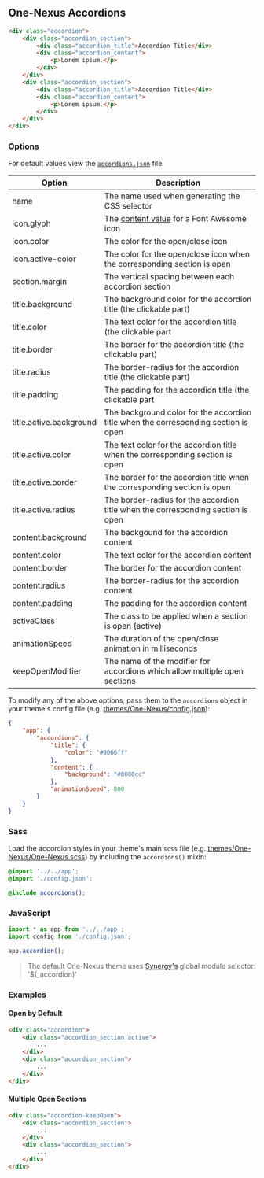 ## One-Nexus Accordions

```html
<div class="accordion">
    <div class="accordion_section">
        <div class="accordion_title">Accordion Title</div>
        <div class="accordion_content">
            <p>Lorem ipsum.</p>
        </div>
    </div>
    <div class="accordion_section">
        <div class="accordion_title">Accordion Title</div>
        <div class="accordion_content">
            <p>Lorem ipsum.</p>
        </div>
    </div>
</div>
```

### Options

For default values view the [`accordions.json`](accordions.json) file.

<table class="table">
    <thead>
        <tr>
            <th>Option</th>
            <th>Description</th>
        </tr>
    </thead>
    <tbody>
        <tr>
            <td>name</td>
            <td>The name used when generating the CSS selector</td>
        </tr>
        <tr>
            <td>icon.glyph</td>
            <td>The <a href="http://astronautweb.co/snippet/font-awesome/" target="blank">content value</a> for a Font Awesome icon</td>
        </tr>
        <tr>
            <td>icon.color</td>
            <td>The color for the open/close icon</td>
        </tr>
        <tr>
            <td>icon.active-color</td>
            <td>The color for the open/close icon when the corresponding section is open</td>
        </tr>
        <tr>
            <td>section.margin</td>
            <td>The vertical spacing between each accordion section</td>
        </tr>
        <tr>
            <td>title.background</td>
            <td>The background color for the accordion title (the clickable part)</td>
        </tr>
        <tr>
            <td>title.color</td>
            <td>The text color for the accordion title (the clickable part</td>
        </tr>
        <tr>
            <td>title.border</td>
            <td>The border for the accordion title (the clickable part)</td>
        </tr>
        <tr>
            <td>title.radius</td>
            <td>The border-radius for the accordion title (the clickable part)</td>
        </tr>
        <tr>
            <td>title.padding</td>
            <td>The padding for the accordion title (the clickable part</td>
        </tr>
        <tr>
            <td>title.active.background</td>
            <td>The background color for the accordion title when the corresponding section is open</td>
        </tr>
        <tr>
            <td>title.active.color</td>
            <td>The text color for the accordion title when the corresponding section is open</td>
        </tr>
        <tr>
            <td>title.active.border</td>
            <td>The border for the accordion title when the corresponding section is open</td>
        </tr>
        <tr>
            <td>title.active.radius</td>
            <td>The border-radius for the accordion title when the corresponding section is open</td>
        </tr>
        <tr>
            <td>content.background</td>
            <td>The backgound for the accordion content</td>
        </tr>
        <tr>
            <td>content.color</td>
            <td>The text color for the accordion content</td>
        </tr>
        <tr>
            <td>content.border</td>
            <td>The border for the accordion content</td>
        </tr>
        <tr>
            <td>content.radius</td>
            <td>The border-radius for the accordion content</td>
        </tr>
        <tr>
            <td>content.padding</td>
            <td>The padding for the accordion content</td>
        </tr>
        <tr>
            <td>activeClass</td>
            <td>The class to be applied when a section is open (active)</td>
        </tr>
        <tr>
            <td>animationSpeed</td>
            <td>The duration of the open/close animation in milliseconds</td>
        </tr>
        <tr>
            <td>keepOpenModifier</td>
            <td>The name of the modifier for accordions which allow multiple open sections</td>
        </tr>
    </tbody>
</table>

To modify any of the above options, pass them to the `accordions` object in your theme's config file (e.g. [themes/One-Nexus/config.json](../../../themes/One-Nexus/config.json)):

```json
{
    "app": {
        "accordions": {
            "title": {
                "color": "#0066ff"
            },
            "content": {
                "background": "#0000cc"
            },
            "animationSpeed": 800
        }
    }
}
```

### Sass

Load the accordion styles in your theme's main `scss` file (e.g. [themes/One-Nexus/One-Nexus.scss](../../../themes/One-Nexus/One-Nexus.scss)) by including the `accordions()` mixin:

```scss
@import '../../app';
@import './config.json';

@include accordions();
```

### JavaScript

```js
import * as app from '../../app';
import config from './config.json';

app.accordion();
```

> The default One-Nexus theme uses [Synergy's](https://github.com/esr360/Synergy) global module selector: '$(_accordion)'

### Examples

#### Open by Default

```html
<div class="accordion">
    <div class="accordion_section active">
        ...
    </div>
    <div class="accordion_section">
        ...
    </div>
</div>
```

#### Multiple Open Sections

```html
<div class="accordion-keepOpen">
    <div class="accordion_section">
        ...
    </div>
    <div class="accordion_section">
        ...
    </div>
</div>
```